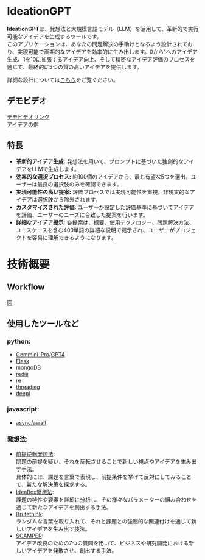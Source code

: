 # IdeationGPT
**IdeationGPT**は、発想法と大規模言語モデル（LLM）を活用して、革新的で実行可能なアイデアを生成するツールです。  
このアプリケーションは、あなたの問題解決の手助けとなるよう設計されており、実現可能で画期的なアイデアを効率的に生み出します。0から1へのアイデア生成、1を10に拡張するアイデア向上、そして精密なアイデア評価のプロセスを通じて、最終的に5つの質の高いアイデアを提供します。

詳細な設計については[こちら](リンク先URL)をご覧ください。

## デモビデオ
[デモビデオリンク](ビデオリンクのURL)  
[アイデアの例](写真)

## 特長 

- **革新的アイデア生成:** 発想法を用いて、プロンプトに基づいた独創的なアイデアをLLMで生成します。
- **効率的な選択プロセス:** 約100個のアイデアから、最も有望な5つを選出。ユーザーは最良の選択肢のみを確認できます。
- **実現可能性の高い提案:** 評価プロセスでは実現可能性を重視。非現実的なアイデアは選択肢から除外されます。
- **カスタマイズされた評価:** ユーザーが設定した評価基準に基づいてアイデアを評価、ユーザーのニーズに合致した提案を行います。
- **詳細なアイデア提示:** 各提案は、概要、使用テクノロジー、問題解決方法、ユースケースを含む400単語の詳細な説明で提示され、ユーザーがプロジェクトを容易に理解できるようになります。


# 技術概要
## Workflow 
[図](URL)
## 使用したツールなど  
### python:
- [Gemmini-Pro](https://platform.openai.com/docs/api-reference/chat)/[GPT4](https://cloud.google.com/vertex-ai/docs/generative-ai/model-reference/gemini)
- [Flask](https://flask.palletsprojects.com/en/3.0.x/)
- [mongoDB](https://pymongo.readthedocs.io/en/stable/)  
- [redis](https://github.com/redis/redis-py)  
- [re](https://docs.python.org/ja/3.12/library/re.html)  
- [threading](https://docs.python.org/ja/3/library/threading.html)  
- [deepl](https://www.deepl.com/docs-api)  
### javascript:
- [async/await](https://developer.mozilla.org/ja/docs/Web/JavaScript/Reference/Statements/async_function)  
### 発想法:  
- [前提逆転発想法](https://diamond.jp/articles/-/16331):  
問題の前提を疑い、それを反転させることで新しい視点やアイデアを生み出す手法。  
具体的には、課題を言葉で表現し、前提条件を挙げて反対にしてみることで、新たな解決策を探求する。
- [IdeaBox発想法](https://ssaits.jp/promapedia/method/idea-box.html):  
課題の特性や要素を詳細に分析し、その様々なパラメーターの組み合わせを通じて新たなアイデアを創出する手法。
- [Brutethink](https://www.mycoted.com/Brutethink):  
ランダムな言葉を取り入れて、それと課題との強制的な関連付けを通じて新しいアイデアを生み出す技法。
- [SCAMPER](https://stockmark.co.jp/coevo/scamper):  
アイデア改良のための7つの質問を用いて、ビジネスや研究開発における新しいアイデアを発散させ、創出する手法。   
 



